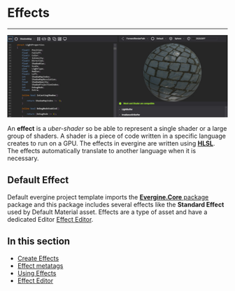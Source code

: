 # Effects

---
![Effect header](images/effects.jpg)

An **effect** is a _uber-shader_ so be able to represent a single shader or a large group of shaders. A shader is a piece of code written in a specific language creates to run on a GPU. The effects in evergine are written using [**HLSL**](https://docs.microsoft.com/en-us/windows/win32/direct3dhlsl/dx-graphics-hlsl-pguide). The effects automatically translate to another language when it is necessary.

## Default Effect

Default evergine project template imports the [ **Evergine.Core** package](../../evergine_studio/packages.md) package and this package includes several effects like the **Standard Effect** used by Default Material asset. Effects are a type of asset and have a dedicated Editor [Effect Editor](effect_editor.md).

## In this section

* [Create Effects](create_effects.md)
* [Effect metatags](effect_metatags.md)
* [Using Effects](using_effects.md)
* [Effect Editor](effect_editor.md)
